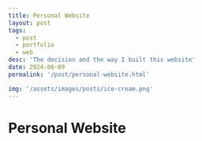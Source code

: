 ```yaml
---
title: Personal Website
layout: post
tags: 
  - post
  - portfolio
  - web
desc: 'The decision and the way I built this website'
date: 2024-06-09
permalink: '/post/personal-website.html'

img: '/assets/images/posts/ice-cream.png'
---
```


# Personal Website
